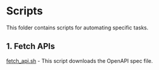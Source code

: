 # Scripts

This folder contains scripts for automating specific tasks.


## 1. Fetch APIs

[fetch_api.sh](./fetch_api.sh) - This script downloads the OpenAPI spec file.


